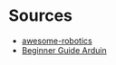 # Sources
- [awesome-robotics](https://github.com/Kiloreux/awesome-robotics)
- [Beginner Guide Arduin](https://www.instructables.com/A-Beginners-Guide-to-Arduino/)

